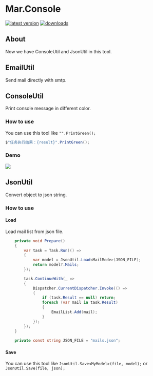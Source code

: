 # Mar.Console

[![latest version](https://img.shields.io/nuget/v/Mar.Console)](https://www.nuget.org/packages/Mar.Console) [![downloads](https://img.shields.io/nuget/dt/Mar.Console)](https://www.nuget.org/packages/Mar.Console)

## About

Now we have ConsoleUtil and JsonUtil in this tool.

## EmailUtil

Send mail directly with smtp.

## ConsoleUtil

Print console message in different color.

### How to use

You can use this tool like `"".PrintGreen();`

```c#
$"任务执行结果：{result}".PrintGreen();
```

### Demo

![](https://i.imgur.com/gOyzemr.png)

## JsonUtil

Convert object to json string.

### How to use

#### Load

Load mail list from json file.

```c#
    private void Prepare()
    {
        var task = Task.Run(() =>
        {
            var model = JsonUtil.Load<MailMode>(JSON_FILE);
            return model?.Mails;
        });

        task.ContinueWith(_ =>
        {
            Dispatcher.CurrentDispatcher.Invoke(() =>
            {
                if (task.Result == null) return;
                foreach (var mail in task.Result)
                {
                    EmailList.Add(mail);
                }
            });
        });
    }
    
    private const string JSON_FILE = "mails.json";
```

#### Save

You can use this tool like `JsonUtil.Save<MyModel>(file, model);` or `JsonUtil.Save(file, json);`